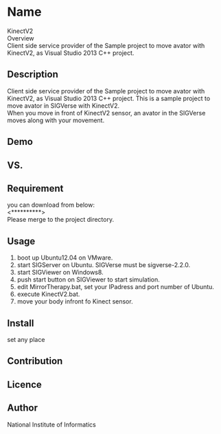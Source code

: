 Name
====
KinectV2  
Overview  
 Client side service provider of the Sample project to move avator with KinectV2, as Visual Studio 2013 C++ project.

## Description
 Client side service provider of the Sample project to move avator with KinectV2, as Visual Studio 2013 C++ project.
 This is a sample project to move avator in SIGVerse with KinectV2.  
 When you move in front of KinectV2 sensor, an avator in the SIGVerse
 moves along with your movement. 

## Demo

## VS. 

## Requirement

you can download from below:  
<**********>  
Please merge to the project directory.  

## Usage
1. boot up Ubuntu12.04 on VMware.
2. start SIGServer on Ubuntu. SIGVerse must be sigverse-2.2.0.  
3. start SIGViewer on Windows8.
4. push start button on SIGViewer to start simulation.
5. edit MirrorTherapy.bat, set your IPadress and port number of Ubuntu.
6. execute KinectV2.bat.
7. move your body infront fo Kinect sensor.

## Install
 set any place  

## Contribution

## Licence

## Author
National Institute of Informatics  
 